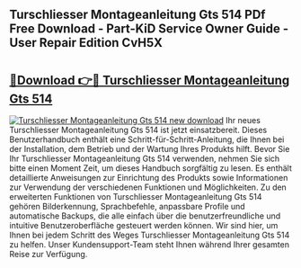 ## Turschliesser Montageanleitung Gts 514 PDf Free Download - Part-KiD Service Owner Guide - User Repair Edition CvH5X

# <h2><a href="http://df7l1gi.blite.top/?on=Turschliesser+Montageanleitung+Gts+514">🔗Download 👉🔴 Turschliesser Montageanleitung Gts 514</a></h2>

[![Turschliesser Montageanleitung Gts 514 new download](https://i.imgur.com/lujVjoI.png)](http://df7l1gi.blite.top/?on=Turschliesser+Montageanleitung+Gts+514)
Ihr neues Turschliesser Montageanleitung Gts 514 ist jetzt einsatzbereit. Dieses Benutzerhandbuch enthält eine Schritt-für-Schritt-Anleitung, die Ihnen bei der Installation, dem Betrieb und der Wartung Ihres Produkts hilft. Bevor Sie Ihr Turschliesser Montageanleitung Gts 514 verwenden, nehmen Sie sich bitte einen Moment Zeit, um dieses Handbuch sorgfältig zu lesen. Es enthält detaillierte Anweisungen zur Einrichtung des Produkts sowie Informationen zur Verwendung der verschiedenen Funktionen und Möglichkeiten. Zu den erweiterten Funktionen von Turschliesser Montageanleitung Gts 514 gehören Bilderkennung, Sprachbefehle, anpassbare Profile und automatische Backups, die alle einfach über die benutzerfreundliche und intuitive Benutzeroberfläche gesteuert werden können. Wir sind hier, um Ihnen bei jedem Schritt des Weges Turschliesser Montageanleitung Gts 514 zu helfen. Unser Kundensupport-Team steht Ihnen während Ihrer gesamten Reise zur Verfügung.

